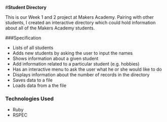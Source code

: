 #**Student Directory** 

This is our Week 1 and 2 project at Makers Academy. Pairing with other students, I created an interactive directory which could hold information about all of the Makers Academy students. 

###Specification

+ Lists of all students
+ Adds new students by asking the user to input the names
+ Shows information about a given student
+ Add information related to a particular student (e.g. hobbies)
+ Has an interactive menu to ask the user what he or she would like to do
+ Displays information about the number of records in the directory
+ Saves data to a file
+ Loads data from a the file

### Technologies Used 

+ Ruby
+ RSPEC
